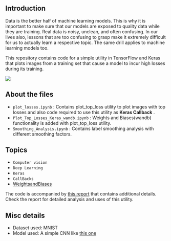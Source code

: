 ## Introduction

Data is the better half of machine learning models. This is why it is important to make sure that our models are exposed to quality data while they are training. Real data is noisy, unclean, and often confusing. In our lives also, lessons that are too confusing to grasp make it extremely difficult for us to actually learn a respective topic. The same drill applies to machine learning models too.

This repository contains code for a simple utility in TensorFlow and Keras that plots images from a training set that cause a model to incur high losses during its training. 

![](https://i.ibb.co/3T9ZRfM/media-images-top-losses-6-7adba246.png)

## About the files

- `plot_losses.ipynb` : Contains plot_top_loss utility to plot images with top losses and also code required to use this utility as **Keras Callback** .
- `Plot_Top_Losses_Keras_wandb.ipynb` : Weights and Biases(wandb) functionality is added with plot_top_loss utility.
- `Smoothing_Analysis.ipynb` : Contains label smoothing analysis with different smoothing factors.

## Topics
- `Computer vision`
- `Deep Learning`
- `Keras`
- `CallBacks`
- [WeightsandBiases](https://www.wandb.com/)

The code is accompanied by [this report](https://app.wandb.ai/tulasi1729/plot-top-losses/reports/Plotting-top-loss-images-while-training-models--VmlldzoxMTI0NDk) that contains additional details. Check the report for detailed analysis and uses of this utility.

## Misc details
- Dataset used: MNIST
- Model used: A simple CNN like [this one](https://app.wandb.ai/tulasi1729/plot-top-losses/runs/mnist-demo-kerascallback/model?workspace=user-sayakpaul)
